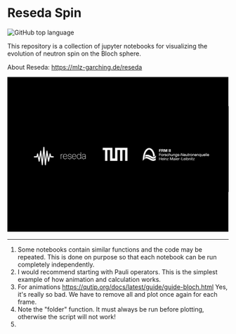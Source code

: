 # Reseda Spin

![GitHub top language](https://img.shields.io/github/languages/top/orlovroma/reseda_spin)

This repository is a collection of jupyter notebooks for visualizing the evolution of neutron spin on the Bloch sphere.

About Reseda: https://mlz-garching.de/reseda

![Logotype](./docs/load_logo.png)

________________________________________________________________________________________________________________

1) Some notebooks contain similar functions and the code may be repeated. This is done on purpose so that each notebook can be run completely independently.
2) I would recommend starting with Pauli operators. This is the simplest example of how animation and calculation works.
3) For animations https://qutip.org/docs/latest/guide/guide-bloch.html
   Yes, it's really so bad. We have to remove all and plot once again for each frame.
4) Note the "folder" function. It must always be run before plotting, otherwise the script will not work!
5) 